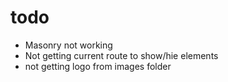 # todo

* Masonry not working
* Not getting current route to show/hie elements
* not getting logo from images folder